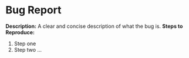 # Bug Report
**Description:**
A clear and concise description of what the bug is.
**Steps to Reproduce:**
1. Step one
2. Step two
...
